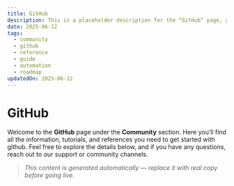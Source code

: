 ```yaml
---
title: GitHub
description: This is a placeholder description for the “GitHub” page, giving readers a quick overview of what they can expect to find here.
date: 2025-06-12
tags:
  - community
  - github
  - reference
  - guide
  - automation
  - roadmap
updatedOn: 2025-06-12
---
```

# GitHub

Welcome to the **GitHub** page under the **Community** section. Here you’ll find all the information, tutorials, and references you need to get started with github. Feel free to explore the details below, and if you have any questions, reach out to our support or community channels.

> _This content is generated automatically — replace it with real copy before going live._ 
